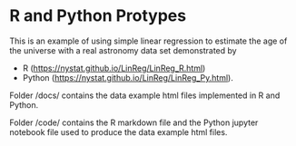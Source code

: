 # R and Python Protypes
This is an example of using simple linear regression to estimate the age of the universe with a real astronomy data set demonstrated by 
- R (https://nystat.github.io/LinReg/LinReg_R.html)
- Python (https://nystat.github.io/LinReg/LinReg_Py.html).

Folder /docs/ contains the data example html files implemented in R and Python.

Folder /code/ contains the R markdown file and the Python jupyter notebook file used to produce the data example html files.

